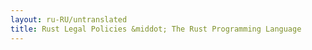 ```yaml
---
layout: ru-RU/untranslated
title: Rust Legal Policies &middot; The Rust Programming Language
---
```

